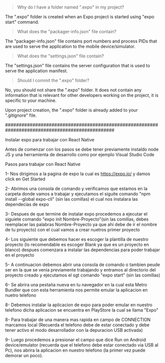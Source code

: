 > Why do I have a folder named ".expo" in my project?

The ".expo" folder is created when an Expo project is started using "expo start" command.

> What does the "packager-info.json" file contain?

The "packager-info.json" file contains port numbers and process PIDs that are used to serve the application to the mobile device/simulator.

> What does the "settings.json" file contain?

The "settings.json" file contains the server configuration that is used to serve the application manifest.

> Should I commit the ".expo" folder?

No, you should not share the ".expo" folder. It does not contain any information that is relevant for other developers working on the project, it is specific to your machine.

Upon project creation, the ".expo" folder is already added to your ".gitignore" file.

################################################################################################

Instalar expo para trabajar con React Native

Antes de comenzar con los pasos se debe tener previamente instaldo node JS y una herramienta de desarrollo como por ejemplo Visual Studio Code

Pasos para trabajar con React Native

1- Nos dirigimos a la pagina de expo la cual es https://expo.io/ y damos click en Get Started

2- Abrimos una consola de comando y verificamos que estamos en la carpeta donde vamos a trabajar y ejecutamos el siguite comando "npm install --global expo-cli" (sin las comillas) el cual nos instalara las dependecias de expo

3- Despues de que termine de instalar expo procedemos a ejecutar el siguiete comando "expo init Nombre-Proyecto"(sin las comillas, debes reemplacer las palabras Nombre-Proyecto ya que ahi debe de ir el nombre de tu proyecto) con el cual vamos a crear nuetros primer proyecto

4- Los siguiente que debemos hacer es escoger la plantilla de nuestro proyecto (lo recomendable es escoger Blank ya que es un proyecto en blanco) despues comenzara a instalar las dependencias para poder trabajar en el proyecto

5- A continuacion debemos abrir una consola de comando o tambien peude ser en la que se venia previamente trabajando y entramos al directorio del proyecto creado y ejecutamos el sgt comando "expo start" (sin las comillas)

6- Se abrira una pestaña nueva en tu navegador en la cual esta Metro Bundler que con esta herramienta nos permite emular la aplicacion en nuetro telefono

8- Debemos instalar la aplicacion de expo para poder emular en nuestro telefono dicha aplicacion se encuentra en PlayStore la cual se llama "Expo"

8- Para trabajar de una manera mas rapida en campo de CONNECTION marcamos local (Recuerda el telefono debe de estar conectado y debe tener activo el modo desarrollador con la depuracion USB activada)

9- Luego procedemos a presionar el campo que dice Run on Android device/emulator (recuerda que el telefono debe estar conectado via USB al Pc), nos abrira la aplicacion en nuestro telefono (la primer vez puede demorar un poco).